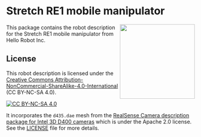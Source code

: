 # Stretch RE1 mobile manipulator

<img src="https://user-images.githubusercontent.com/1189580/231714918-761b62cc-cfa6-4443-9962-01579c34b51a.png" width=200 align="right">

This package contains the robot description for the Stretch RE1 mobile manipulator from Hello Robot Inc.

## License

This robot description is licensed under the [Creative Commons Attribution-NonCommercial-ShareAlike-4.0-International][cc-by-nc-sa] (CC BY-NC-SA 4.0).

[![CC BY-NC-SA 4.0][cc-by-nc-sa-image]][cc-by-nc-sa]

[cc-by-nc-sa]: http://creativecommons.org/licenses/by-nc-sa/4.0/
[cc-by-nc-sa-image]: https://licensebuttons.net/l/by-nc-sa/4.0/88x31.png

It incorporates the ``d435.dae`` mesh from the [RealSense Camera description package for Intel 3D D400 cameras](https://github.com/IntelRealSense/realsense-ros/tree/development/realsense2_description) which is under the Apache 2.0 license. See the [LICENSE](LICENSE) file for more details.

